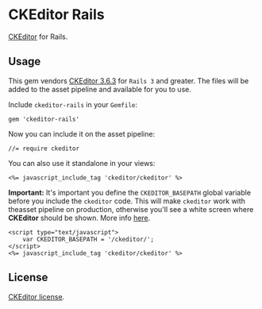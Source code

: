 CKEditor Rails
==============

[CKEditor][ckeditor] for Rails.


Usage
-----

This gem vendors [CKEditor 3.6.3][revision] for `Rails 3` and greater.
The files will be added to the asset pipeline and available for you
to use.

Include `ckeditor-rails` in your `Gemfile`:

    gem 'ckeditor-rails'

Now you can include it on the asset pipeline:

    //= require ckeditor

You can also use it standalone in your views:

    <%= javascript_include_tag 'ckeditor/ckeditor' %>

**Important:** It's important you define the `CKEDITOR_BASEPATH` global
variable before you include the `ckeditor` code. This will make `ckeditor`
work with theasset pipeline on production, otherwise you'll see a white screen
where **CKEditor** should be shown. More info [here][ckeditor_basepath].

    <script type="text/javascript">
        var CKEDITOR_BASEPATH = '/ckeditor/';
    </script>
    <%= javascript_include_tag 'ckeditor/ckeditor' %>


License
-------

[CKEditor license][ckeditor_license].


[ckeditor_license]: http://ckeditor.com/license
[ckeditor]: http://ckeditor.com/
[ckeditor_basepath]: http://docs.cksource.com/CKEditor_3.x/Developers_Guide/Specifying_the_Editor_Path
[revision]: http://cksource.com/blog/CKEditor_3.6.3_released
